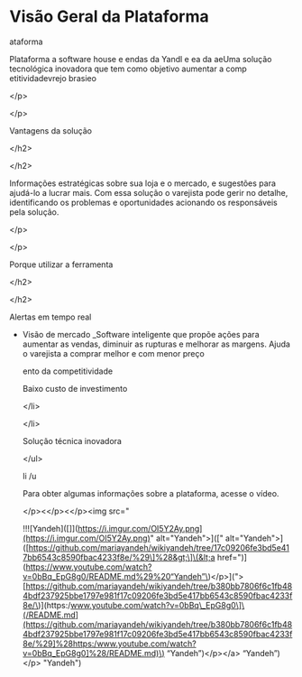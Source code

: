 # Visão Geral da Plataforma

ataforma

Plataforma a software house e endas da Yandl e ea da aeUma solução tecnológica inovadora que tem como objetivo aumentar a comp etitividadevrejo brasieo

&lt;/p&gt;

&lt;/p&gt;

Vantagens da solução

&lt;/h2&gt;

&lt;/h2&gt;

 Informações estratégicas sobre sua loja e o mercado, e sugestões para ajudá-lo a lucrar mais. Com essa solução o varejista pode gerir no detalhe, identificando os problemas e oportunidades acionando os responsáveis pela solução.

&lt;/p&gt;

&lt;/p&gt;

Porque utilizar a ferramenta

&lt;/h2&gt;

&lt;/h2&gt;

Alertas em tempo real

* Visão de mercado \_Software inteligente que propõe ações para aumentar as vendas, diminuir as rupturas e melhorar as margens. Ajuda o varejista a comprar melhor e com menor preço

  ento da competitividade

  Baixo custo de investimento

  &lt;/li&gt;

  &lt;/li&gt;

  Solução técnica inovadora

  &lt;/ul&gt;

  li /u

  Para obter algumas informações sobre a plataforma, acesse o vídeo.

  &lt;/p&gt;&lt;&lt;/p&gt;&lt;&lt;/p&gt;&lt;img src="

  !!!\[Yandeh\]\([\]\]\(https://i.imgur.com/OI5Y2Ay.png](https://i.imgur.com/OI5Y2Ay.png)" alt="Yandeh"&gt;\]\(\[" alt="Yandeh"&gt;\]\([https://github.com/mariayandeh/wikiyandeh/tree/17c09206fe3bd5e417bb6543c8590fbac4233f8e/%29\]%28&gt;\]\(&lt;a href="\)](https://www.youtube.com/watch?v=0bBq_EpG8g0/README.md%29%20“Yandeh”\)&lt;/p&gt;\]\("&gt;[https://github.com/mariayandeh/wikiyandeh/tree/b380bb7806f6c1fb484bdf237925bbe1797e981f17c09206fe3bd5e417bb6543c8590fbac4233f8e/\)\]\(https:/www.youtube.com/watch?v=0bBq\_EpG8g0\]\(/README.md](https://github.com/mariayandeh/wikiyandeh/tree/b380bb7806f6c1fb484bdf237925bbe1797e981f17c09206fe3bd5e417bb6543c8590fbac4233f8e/%29]%28https:/www.youtube.com/watch?v=0bBq_EpG8g0]%28/README.md)\) “Yandeh”\)&lt;/p&gt;&lt;/a&gt; “Yandeh”\)&lt;/p&gt; "Yandeh"\)

